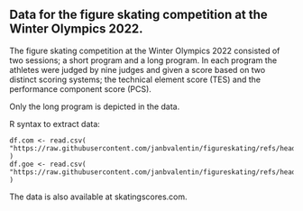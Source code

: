## Data for the figure skating competition at the Winter Olympics 2022.

The figure skating competition at the Winter Olympics 2022 consisted of two sessions; a short program and a long program. In each program the athletes were judged by nine judges and given a score based on two distinct scoring systems; the technical element score (TES) and the performance component score (PCS).

Only the long program is depicted in the data.

R syntax to extract data:
<pre class="r"><code>df.com &lt;- read.csv(
&quot;https://raw.githubusercontent.com/janbvalentin/figureskating/refs/heads/main/women_2022_long_pcs.csv&quot;
)
df.goe &lt;- read.csv(
&quot;https://raw.githubusercontent.com/janbvalentin/figureskating/refs/heads/main/women_2022_long_tes.csv&quot;
)</code></pre>
<p>The data is also available at skatingscores.com.</p>
